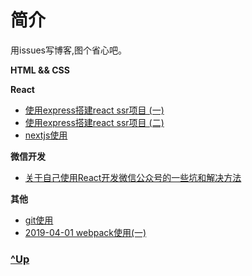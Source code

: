# 简介

用issues写博客,图个省心吧。


<b>HTML && CSS</b>


<b>React</b>

- [使用express搭建react ssr项目 (一)](https://github.com/ahaow/Blog/issues/3)
- [使用express搭建react ssr项目 (二)](https://github.com/ahaow/Blog/issues/7)
- [nextjs使用](https://github.com/ahaow/Blog/issues/4)


<b>微信开发</b>

- [关于自己使用React开发微信公众号的一些坑和解决方法](https://github.com/ahaow/Blog/issues/1)

<b>其他</b>

- [git使用](https://github.com/ahaow/Blog/issues/8)
- [2019-04-01 webpack使用(一)](https://github.com/ahaow/Blog/issues/11)


### [^Up](#简介)



